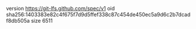 version https://git-lfs.github.com/spec/v1
oid sha256:1403383e82c4f675f7d9d5ffef338c87c454de450ec5a9d6c2b7dcadf8db505a
size 6511
